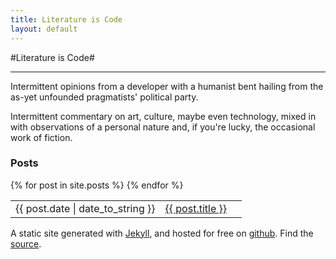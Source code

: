 ```yaml
---
title: Literature is Code
layout: default
---
```



#Literature is Code#

-------


<div class="about"> 
<p> Intermittent opinions from a developer with a humanist bent hailing from the
as-yet unfounded pragmatists' political party.
</p>
<p>Intermittent commentary on art,
culture, maybe even technology, mixed in with observations of a personal
nature and, if you're lucky, the occasional work of fiction.
</p>
</div>


<div class="posts">


<h3>Posts</h3>
<table>
{% for post in site.posts %}
  <tr> 
        <td class=date> <span>{{ post.date | date_to_string }} </td>  <td class=postTitle><a href="{{ post.url }}">{{ post.title }}</a><td>
  </tr>
{% endfor %}
</table>
</div>

<div class=notebook>
<p> A static site generated with <a href="https://github.com/mojombo/jekyll">Jekyll</a>, and hosted for free on <a href="github.com">github</a>. Find the <a href="https://github.com/AWinterman/awinterman.github.com">source</a>.</p>
</div>



